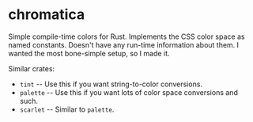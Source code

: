 # chromatica

Simple compile-time colors for Rust.  Implements the CSS color space as named constants.
Doesn't have any run-time information about them.  I wanted the most bone-simple setup,
so I made it.

Similar crates:

 * `tint` -- Use this if you want string-to-color conversions.
 * `palette` -- Use this if you want lots of color space conversions and such.
 * `scarlet` -- Similar to `palette`.
